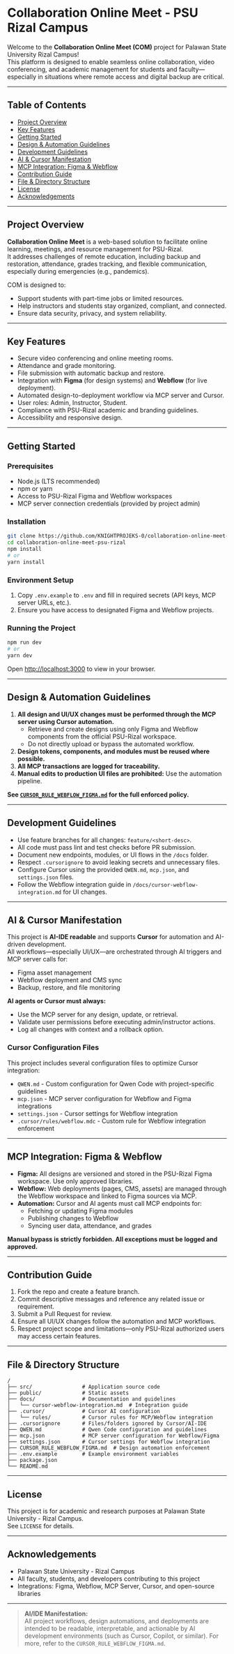 # Collaboration Online Meet - PSU Rizal Campus

Welcome to the **Collaboration Online Meet (COM)** project for Palawan State University Rizal Campus!  
This platform is designed to enable seamless online collaboration, video conferencing, and academic management for students and faculty—especially in situations where remote access and digital backup are critical.

---

## Table of Contents

- [Project Overview](#project-overview)
- [Key Features](#key-features)
- [Getting Started](#getting-started)
- [Design & Automation Guidelines](#design--automation-guidelines)
- [Development Guidelines](#development-guidelines)
- [AI & Cursor Manifestation](#ai--cursor-manifestation)
- [MCP Integration: Figma & Webflow](#mcp-integration-figma--webflow)
- [Contribution Guide](#contribution-guide)
- [File & Directory Structure](#file--directory-structure)
- [License](#license)
- [Acknowledgements](#acknowledgements)

---

## Project Overview

**Collaboration Online Meet** is a web-based solution to facilitate online learning, meetings, and resource management for PSU-Rizal.  
It addresses challenges of remote education, including backup and restoration, attendance, grades tracking, and flexible communication, especially during emergencies (e.g., pandemics).

COM is designed to:

- Support students with part-time jobs or limited resources.
- Help instructors and students stay organized, compliant, and connected.
- Ensure data security, privacy, and system reliability.

---

## Key Features

- Secure video conferencing and online meeting rooms.
- Attendance and grade monitoring.
- File submission with automatic backup and restore.
- Integration with **Figma** (for design systems) and **Webflow** (for live deployment).
- Automated design-to-deployment workflow via MCP server and Cursor.
- User roles: Admin, Instructor, Student.
- Compliance with PSU-Rizal academic and branding guidelines.
- Accessibility and responsive design.

---

## Getting Started

### Prerequisites

- Node.js (LTS recommended)
- npm or yarn
- Access to PSU-Rizal Figma and Webflow workspaces
- MCP server connection credentials (provided by project admin)

### Installation

```bash
git clone https://github.com/KNIGHTPROJEKS-0/collaboration-online-meet-psu-rizal.git
cd collaboration-online-meet-psu-rizal
npm install
# or
yarn install
```

### Environment Setup

1. Copy `.env.example` to `.env` and fill in required secrets (API keys, MCP server URLs, etc.).
2. Ensure you have access to designated Figma and Webflow projects.

### Running the Project

```bash
npm run dev
# or
yarn dev
```

Open [http://localhost:3000](http://localhost:3000) to view in your browser.

---

## Design & Automation Guidelines

1. **All design and UI/UX changes must be performed through the MCP server using Cursor automation.**
   - Retrieve and create designs using only Figma and Webflow components from the official PSU-Rizal workspace.
   - Do not directly upload or bypass the automated workflow.
2. **Design tokens, components, and modules must be reused where possible.**
3. **All MCP transactions are logged for traceability.**
4. **Manual edits to production UI files are prohibited:** Use the automation pipeline.

**See [`CURSOR_RULE_WEBFLOW_FIGMA.md`](./CURSOR_RULE_WEBFLOW_FIGMA.md) for the full enforced policy.**

---

## Development Guidelines

- Use feature branches for all changes: `feature/<short-desc>`.
- All code must pass lint and test checks before PR submission.
- Document new endpoints, modules, or UI flows in the `/docs` folder.
- Respect `.cursorignore` to avoid leaking secrets and unnecessary files.
- Configure Cursor using the provided `QWEN.md`, `mcp.json`, and `settings.json` files.
- Follow the Webflow integration guide in `/docs/cursor-webflow-integration.md` for UI changes.

---

## AI & Cursor Manifestation

This project is **AI-IDE readable** and supports **Cursor** for automation and AI-driven development.  
All workflows—especially UI/UX—are orchestrated through AI triggers and MCP server calls for:

- Figma asset management
- Webflow deployment and CMS sync
- Backup, restore, and file monitoring

**AI agents or Cursor must always:**

- Use the MCP server for any design, update, or retrieval.
- Validate user permissions before executing admin/instructor actions.
- Log all changes with context and a rollback option.

### Cursor Configuration Files

This project includes several configuration files to optimize Cursor integration:

- `QWEN.md` - Custom configuration for Qwen Code with project-specific guidelines
- `mcp.json` - MCP server configuration for Webflow and Figma integrations
- `settings.json` - Cursor settings for Webflow integration
- `.cursor/rules/webflow.mdc` - Custom rule for Webflow integration enforcement

---

## MCP Integration: Figma & Webflow

- **Figma:** All designs are versioned and stored in the PSU-Rizal Figma workspace. Use only approved libraries.
- **Webflow:** Web deployments (pages, CMS, assets) are managed through the Webflow workspace and linked to Figma sources via MCP.
- **Automation:** Cursor and AI agents must call MCP endpoints for:
  - Fetching or updating Figma modules
  - Publishing changes to Webflow
  - Syncing user data, attendance, and grades

**Manual bypass is strictly forbidden. All exceptions must be logged and approved.**

---

## Contribution Guide

1. Fork the repo and create a feature branch.
2. Commit descriptive messages and reference any related issue or requirement.
3. Submit a Pull Request for review.
4. Ensure all UI/UX changes follow the automation and MCP workflows.
5. Respect project scope and limitations—only PSU-Rizal authorized users may access certain features.

---

## File & Directory Structure

```
/
├── src/                # Application source code
├── public/             # Static assets
├── docs/               # Documentation and guidelines
│   └── cursor-webflow-integration.md  # Integration guide
├── .cursor/            # Cursor AI configuration
│   └── rules/          # Cursor rules for MCP/Webflow integration
├── .cursorignore       # Files/folders ignored by Cursor/AI-IDE
├── QWEN.md             # Qwen Code configuration and guidelines
├── mcp.json            # MCP server configuration for Webflow/Figma
├── settings.json       # Cursor settings for Webflow integration
├── CURSOR_RULE_WEBFLOW_FIGMA.md  # Design automation enforcement
├── .env.example        # Example environment variables
├── package.json
└── README.md
```

---

## License

This project is for academic and research purposes at Palawan State University - Rizal Campus.  
See `LICENSE` for details.

---

## Acknowledgements

- Palawan State University - Rizal Campus
- All faculty, students, and developers contributing to this project
- Integrations: Figma, Webflow, MCP Server, Cursor, and open-source libraries

---

> **AI/IDE Manifestation:**  
> All project workflows, design automations, and deployments are intended to be readable, interpretable, and actionable by AI development environments (such as Cursor, Copilot, or similar). For more, refer to the `CURSOR_RULE_WEBFLOW_FIGMA.md`.
